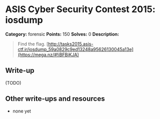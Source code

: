 # ASIS Cyber Security Contest 2015: iosdump

**Category:** forensic
**Points:** 150
**Solves:** 0
**Description:**

> Find the flag. [http://tasks2015.asis-ctf.ir/iosdump_59a0829c9ed13248a95626130045a13e](https://mega.nz/#!iBFBiKJA)

## Write-up

(TODO)

## Other write-ups and resources

* none yet

